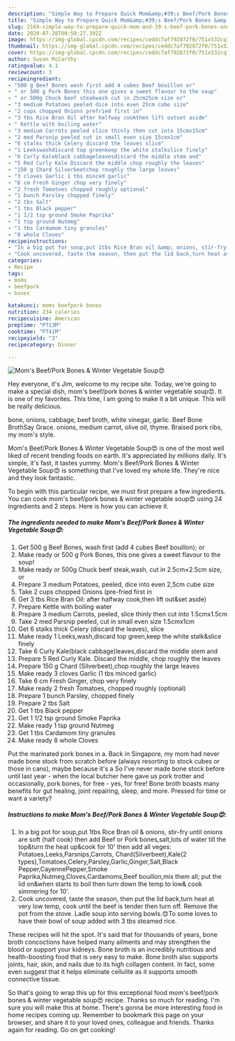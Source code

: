 ```yaml
---
description: "Simple Way to Prepare Quick Mom&amp;#39;s Beef/Pork Bones &amp;amp; Winter Vegetable Soup😍"
title: "Simple Way to Prepare Quick Mom&amp;#39;s Beef/Pork Bones &amp;amp; Winter Vegetable Soup😍"
slug: 2169-simple-way-to-prepare-quick-mom-and-39-s-beef-pork-bones-and-amp-winter-vegetable-soup
date: 2020-07-28T00:59:27.392Z
image: https://img-global.cpcdn.com/recipes/ceddc7af792872f0/751x532cq70/moms-beefpork-bones-winter-vegetable-soup😍-recipe-main-photo.jpg
thumbnail: https://img-global.cpcdn.com/recipes/ceddc7af792872f0/751x532cq70/moms-beefpork-bones-winter-vegetable-soup😍-recipe-main-photo.jpg
cover: https://img-global.cpcdn.com/recipes/ceddc7af792872f0/751x532cq70/moms-beefpork-bones-winter-vegetable-soup😍-recipe-main-photo.jpg
author: Susan McCarthy
ratingvalue: 4.1
reviewcount: 3
recipeingredient:
- "500 g Beef Bones wash first add 4 cubes Beef bouillon or"
- " or 500 g Pork Bones this one gives a sweet flavour to the soup"
- " or 500g Chuck beef steakwash cut in 25cm25cm size or"
- "3 medium Potatoes peeled dice into even 25cm cube size"
- "2 cups chopped Onions prefried first in"
- "3 tbs Rice Bran Oil after halfway cookthen lift outset aside"
- " Kettle with boiling water"
- "3 medium Carrots peeled slice thinly then cut into 15cmx15cm"
- "2 med Parsnip peeled cut in small even size 15cmx1cm"
- "6 stalks thick Celery discard the leaves slice"
- "1 Leekswashdiscard top greenkeep the white stalkslice finely"
- "6 Curly Kaleblack cabbageleavesdiscard the middle stem and"
- "5 Red Curly Kale Discard the middle chop roughly the leaves"
- "150 g Chard Silverbeetchop roughly the large leaves"
- "3 cloves Garlic 1 tbs minced garlic"
- "6 cm Fresh Ginger chop very finely"
- "2 fresh Tomatoes chopped roughly optional"
- "1 bunch Parsley chopped finely"
- "2 tbs Salt"
- "1 tbs Black pepper"
- "1 1/2 tsp ground Smoke Paprika"
- "1 tsp ground Nutmeg"
- "1 tbs Cardamom tiny granules"
- "8 whole Cloves"
recipeinstructions:
- "In a big pot for soup,put 1tbs Rice Bran oil &amp; onions, stir-fry until onions are soft (half cook) then add Beef or Pork bones,salt,lots of water till the top&amp;turn the heat up&amp;cook for 10&#39; then add all veges: Potatoes,Leeks,Parsnips,Carrots, Chard(Silverbeet),Kale(2 types),Tomatoes,Celery,Parsley,Garlic,Ginger,Salt,Black Pepper,CayennePepper,Smoke Paprika,Nutmeg,Cloves,Cardamoms,Beef bouillon,mix them all; put the lid on&amp;when starts to boil then turn down the temp to low&amp; cook simmering for 10&#39;."
- "Cook uncovered, taste the season, then put the lid back,turn heat at very low temp, cook until the beef is tender then turn off. Remove the pot from the stove. Ladle soup into serving bowls.😍To some loves to have their bowl of soup added with 3 tbs steamed rice."
categories:
- Recipe
tags:
- moms
- beefpork
- bones

katakunci: moms beefpork bones 
nutrition: 234 calories
recipecuisine: American
preptime: "PT13M"
cooktime: "PT41M"
recipeyield: "3"
recipecategory: Dinner

---
```



![Mom&#39;s Beef/Pork Bones &amp; Winter Vegetable Soup😍](https://img-global.cpcdn.com/recipes/ceddc7af792872f0/751x532cq70/moms-beefpork-bones-winter-vegetable-soup😍-recipe-main-photo.jpg)

Hey everyone, it's Jim, welcome to my recipe site. Today, we're going to make a special dish, mom&#39;s beef/pork bones &amp; winter vegetable soup😍. It is one of my favorites. This time, I am going to make it a bit unique. This will be really delicious.

bone, onions, cabbage, beef broth, white vinegar, garlic. Beef Bone BrothSay Grace. onions, medium carrot, olive oil, thyme. Braised pork ribs, my mom&#39;s style.

Mom&#39;s Beef/Pork Bones &amp; Winter Vegetable Soup😍 is one of the most well liked of recent trending foods on earth. It's appreciated by millions daily. It's simple, it's fast, it tastes yummy. Mom&#39;s Beef/Pork Bones &amp; Winter Vegetable Soup😍 is something that I've loved my whole life. They're nice and they look fantastic.


To begin with this particular recipe, we must first prepare a few ingredients. You can cook mom&#39;s beef/pork bones &amp; winter vegetable soup😍 using 24 ingredients and 2 steps. Here is how you can achieve it.

<!--inarticleads1-->

##### The ingredients needed to make Mom&#39;s Beef/Pork Bones &amp; Winter Vegetable Soup😍:

1. Get 500 g Beef Bones, wash first (add 4 cubes Beef bouillon); or
1. Make ready  or 500 g Pork Bones, this one gives a sweet flavour to the soup!
1. Make ready  or 500g Chuck beef steak,wash, cut in 2.5cm×2.5cm size, or
1. Prepare 3 medium Potatoes, peeled, dice into even 2,5cm cube size
1. Take 2 cups chopped Onions (pre-fried first in
1. Get 3 tbs Rice Bran Oil: after halfway cook,then lift out&amp;set aside)
1. Prepare  Kettle with boiling water
1. Prepare 3 medium Carrots, peeled, slice thinly then cut into 1.5cmx1.5cm
1. Take 2 med Parsnip peeled, cut in small even size 1.5cmx1cm
1. Get 6 stalks thick Celery (discard the leaves), slice
1. Make ready 1 Leeks,wash,discard top green,keep the white stalk&amp;slice finely
1. Take 6 Curly Kale(black cabbage)leaves,discard the middle stem and
1. Prepare 5 Red Curly Kale. Discard the middle, chop roughly the leaves
1. Prepare 150 g Chard (Silverbeet),chop roughly the large leaves
1. Make ready 3 cloves Garlic (1 tbs minced garlic)
1. Take 6 cm Fresh Ginger, chop very finely
1. Make ready 2 fresh Tomatoes, chopped roughly (optional)
1. Prepare 1 bunch Parsley, chopped finely
1. Prepare 2 tbs Salt
1. Get 1 tbs Black pepper
1. Get 1 1/2 tsp ground Smoke Paprika
1. Make ready 1 tsp ground Nutmeg
1. Get 1 tbs Cardamom tiny granules
1. Make ready 8 whole Cloves


Put the marinated pork bones in a. Back in Singapore, my mom had never made bone stock from scratch before (always resorting to stock cubes or those in cans), maybe because it&#39;s a So I&#39;ve never made bone stock before until last year - when the local butcher here gave us pork trotter and occasionally, pork bones, for free - yes, for free! Bone broth boasts many benefits for gut healing, joint repairing, sleep, and more. Pressed for time or want a variety? 

<!--inarticleads2-->

##### Instructions to make Mom&#39;s Beef/Pork Bones &amp; Winter Vegetable Soup😍:

1. In a big pot for soup,put 1tbs Rice Bran oil &amp; onions, stir-fry until onions are soft (half cook) then add Beef or Pork bones,salt,lots of water till the top&amp;turn the heat up&amp;cook for 10&#39; then add all veges: Potatoes,Leeks,Parsnips,Carrots, Chard(Silverbeet),Kale(2 types),Tomatoes,Celery,Parsley,Garlic,Ginger,Salt,Black Pepper,CayennePepper,Smoke Paprika,Nutmeg,Cloves,Cardamoms,Beef bouillon,mix them all; put the lid on&amp;when starts to boil then turn down the temp to low&amp; cook simmering for 10&#39;.
1. Cook uncovered, taste the season, then put the lid back,turn heat at very low temp, cook until the beef is tender then turn off. Remove the pot from the stove. Ladle soup into serving bowls.😍To some loves to have their bowl of soup added with 3 tbs steamed rice.


These recipes will hit the spot. It&#39;s said that for thousands of years, bone broth concoctions have helped many ailments and may strengthen the blood or support your kidneys. Bone broth is an incredibly nutritious and health-boosting food that is very easy to make. Bone broth also supports joints, hair, skin, and nails due to its high collagen content. In fact, some even suggest that it helps eliminate cellulite as it supports smooth connective tissue. 

So that's going to wrap this up for this exceptional food mom&#39;s beef/pork bones &amp; winter vegetable soup😍 recipe. Thanks so much for reading. I'm sure you will make this at home. There's gonna be more interesting food in home recipes coming up. Remember to bookmark this page on your browser, and share it to your loved ones, colleague and friends. Thanks again for reading. Go on get cooking!
